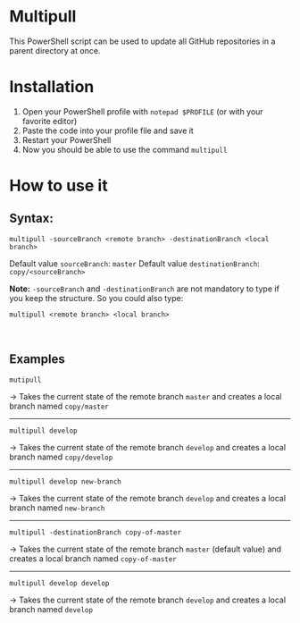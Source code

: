 # Multipull

This PowerShell script can be used to update all GitHub repositories in a parent directory at once.

# Installation

1. Open your PowerShell profile with `notepad $PROFILE` (or with your favorite editor)
2. Paste the code into your profile file and save it
3. Restart your PowerShell
4. Now you should be able to use the command `multipull`

# How to use it

## Syntax:

```pwsh
multipull -sourceBranch <remote branch> -destinationBranch <local branch>
```

Default value `sourceBranch`: `master`
Default value `destinationBranch`: `copy/<sourceBranch>`

**Note:** `-sourceBranch` and `-destinationBranch` are not mandatory to type if you keep the structure. So you could also type:

```pwsh
multipull <remote branch> <local branch>
```

<br>

## Examples

```pwsh
mutipull
```

&rarr; Takes the current state of the remote branch `master` and creates a local branch named `copy/master`

---

```pwsh
multipull develop
```

&rarr; Takes the current state of the remote branch `develop` and creates a local branch named `copy/develop`

---

```pwsh
multipull develop new-branch
```

&rarr; Takes the current state of the remote branch `develop` and creates a local branch named `new-branch`

---

```pwsh
multipull -destinationBranch copy-of-master
```

&rarr; Takes the current state of the remote branch `master` (default value) and creates a local branch named `copy-of-master`

---

```pwsh
multipull develop develop
```

&rarr; Takes the current state of the remote branch `develop` and creates a local branch named `develop`
